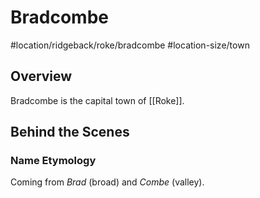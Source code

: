 # Bradcombe
#location/ridgeback/roke/bradcombe #location-size/town

## Overview
Bradcombe is the capital town of [[Roke]].

## Behind the Scenes
### Name Etymology
Coming from *Brad* (broad) and *Combe* (valley).

